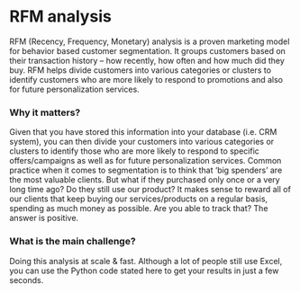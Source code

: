 # RFM analysis

RFM (Recency, Frequency, Monetary) analysis is a proven marketing model for behavior based customer segmentation. It groups customers based on their transaction history – how recently, how often and how much did they buy.  RFM helps divide customers into various categories or clusters to identify customers who are more likely to respond to promotions and also for future personalization services.



### Why it matters?

Given that you have stored this information into your database (i.e. CRM system), you can then divide your customers into various categories or clusters to identify those who are more likely to respond to specific offers/campaigns as well as for future personalization services.
Common practice when it comes to segmentation is to think that ‘big spenders’ are the most valuable clients. But what if they purchased only once or a very long time ago? Do they still use our product? It makes sense to reward all of our clients that keep buying our services/products on a regular basis, spending as much money as possible. Are you able to track that? The answer is positive.


### What is the main challenge?

Doing this analysis at scale & fast. Although a lot of people still use Excel, you can use the Python code stated here to get your results in just a few seconds.

